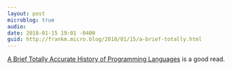 ```yaml
---
layout: post
microblog: true
audio: 
date: 2018-01-15 19:01 -0400
guid: http://frankm.micro.blog/2018/01/15/a-brief-totally.html
---
```

 [A Brief Totally Accurate History of Programming Languages](https://medium.com/@caspervonb/a-brief-totally-accurate-history-of-programming-languages-cd93ec806124) is a good read. 
